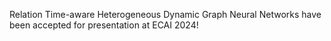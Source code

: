 Relation Time-aware Heterogeneous Dynamic Graph Neural Networks have been accepted for presentation at ECAI 2024!
